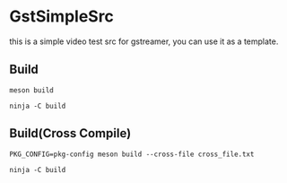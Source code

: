 # GstSimpleSrc
this is a simple video test src for gstreamer, you can use it as a template.

## Build

```
meson build 

ninja -C build
```


## Build(Cross Compile)

```
PKG_CONFIG=pkg-config meson build --cross-file cross_file.txt

ninja -C build
```